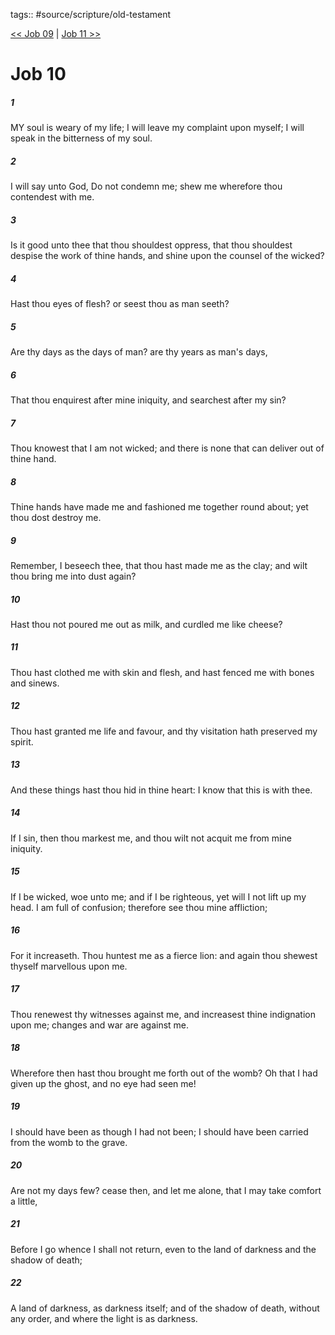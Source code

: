 tags:: #source/scripture/old-testament

[<< Job 09](source/scripture/old-testament/18_Job/Job_09.md) | [Job 11 >>](source/scripture/old-testament/18_Job/Job_11.md)

# Job 10

##### 1

MY soul is weary of my life; I will leave my complaint upon myself; I will speak in the bitterness of my soul.

##### 2

I will say unto God, Do not condemn me; shew me wherefore thou contendest with me.

##### 3

Is it good unto thee that thou shouldest oppress, that thou shouldest despise the work of thine hands, and shine upon the counsel of the wicked?

##### 4

Hast thou eyes of flesh? or seest thou as man seeth?

##### 5

Are thy days as the days of man? are thy years as man's days,

##### 6

That thou enquirest after mine iniquity, and searchest after my sin?

##### 7

Thou knowest that I am not wicked; and there is none that can deliver out of thine hand.

##### 8

Thine hands have made me and fashioned me together round about; yet thou dost destroy me.

##### 9

Remember, I beseech thee, that thou hast made me as the clay; and wilt thou bring me into dust again?

##### 10

Hast thou not poured me out as milk, and curdled me like cheese?

##### 11

Thou hast clothed me with skin and flesh, and hast fenced me with bones and sinews.

##### 12

Thou hast granted me life and favour, and thy visitation hath preserved my spirit.

##### 13

And these things hast thou hid in thine heart: I know that this is with thee.

##### 14

If I sin, then thou markest me, and thou wilt not acquit me from mine iniquity.

##### 15

If I be wicked, woe unto me; and if I be righteous, yet will I not lift up my head. I am full of confusion; therefore see thou mine affliction;

##### 16

For it increaseth. Thou huntest me as a fierce lion: and again thou shewest thyself marvellous upon me.

##### 17

Thou renewest thy witnesses against me, and increasest thine indignation upon me; changes and war are against me.

##### 18

Wherefore then hast thou brought me forth out of the womb? Oh that I had given up the ghost, and no eye had seen me!

##### 19

I should have been as though I had not been; I should have been carried from the womb to the grave.

##### 20

Are not my days few? cease then, and let me alone, that I may take comfort a little,

##### 21

Before I go whence I shall not return, even to the land of darkness and the shadow of death;

##### 22

A land of darkness, as darkness itself; and of the shadow of death, without any order, and where the light is as darkness.
